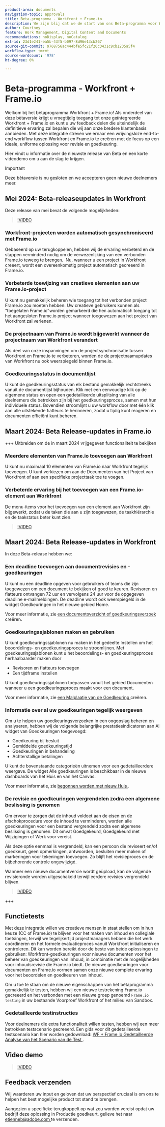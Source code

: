 ```yaml
---
product-area: documents
navigation-topic: approvals
title: Beta-programma - Workfront + Frame.io
description: We zijn blij dat we de start van ons Beta-programma voor Workfront + Frame.io aankondigen. Hier vindt u informatie over de nieuwste release van Beta en een korte videodemo om u aan de slag te krijgen.
author: Courtney
feature: Work Management, Digital Content and Documents
recommendations: noDisplay, noCatalog
exl-id: 23d1e241-ea5b-43f5-b097-8d96e13cb267
source-git-commit: 9768756ac444bfe5fc21f20c3431c9cb1235a5f4
workflow-type: tm+mt
source-wordcount: '978'
ht-degree: 0%

---
```


# Beta-programma - Workfront + Frame.io

Welkom bij het bètaprogramma Workfront + Frame.io! Als onderdeel van deze bètaversie krijgt u vroegtijdig toegang tot onze geïntegreerde Workfront + Frame.io en kunt u uw feedback delen die uiteindelijk de definitieve ervaring zal bepalen die wij aan onze bredere klantenbasis aanbieden. Met deze integratie streven we ernaar een wrijvingsloze end-to-end workflow tussen Workfront en Frame.io te creëren met de focus op een ideale, uniforme oplossing voor revisie en goedkeuring.

Hier vindt u informatie over de nieuwste release van Beta en een korte videodemo om u aan de slag te krijgen.

>[!IMPORTANT]
>
>Deze bètaversie is nu gesloten en we accepteren geen nieuwe deelnemers meer.


## Mei 2024: Beta-releaseupdates in Workfront

Deze release van mei bevat de volgende mogelijkheden:  

>[!VIDEO](https://video.tv.adobe.com/v/3429129/)

### Workfront-projecten worden automatisch gesynchroniseerd met Frame.io

Gebaseerd op uw terugkoppelen, hebben wij de ervaring verbeterd en de stappen verminderd nodig om de verwezenlijking van een verbonden Frame.io teweeg te brengen.  Nu, wanneer u een project in Workfront creeert, wordt een overeenkomstig project automatisch gecreeerd in Frame.io. 

### Verbeterde toewijzing van creatieve elementen aan uw Frame.io-project

U kunt nu gemakkelijk beheren wie toegang tot het verbonden project Frame.io zou moeten hebben. Uw creatieve gebruikers kunnen als &quot;toegelaten Frame.io&quot;worden gemarkeerd die hen automatisch toegang tot het aangesloten Frame.io project wanneer toegewezen aan het project van Workfront zal verlenen.   

### De projectnaam van Frame.io wordt bijgewerkt wanneer de projectnaam van Workfront verandert

Als deel van onze inspanningen om de projectsynchronisatie tussen Workfront en Frame.io te verbeteren, worden de de projectnaamupdates van Workfront nu ook weerspiegeld binnen Frame.io. 

### Goedkeuringsstatus in documentlijst

U kunt de goedkeuringsstatus van elk bestand gemakkelijk rechtstreeks vanuit de documentlijst bijhouden. Klik met een eenvoudige klik op de algemene status en open een gedetailleerde uitsplitsing van alle deelnemers die betrokken zijn bij het goedkeuringsproces, samen met hun individuele status. Bovendien stroomlijnt u uw workflow door met één klik aan alle uitstekende fiatteurs te herinneren, zodat u tijdig kunt reageren en documenten efficiënt kunt beheren. 


## Maart 2024: Beta Release-updates in Frame.io

+++ Uitbreiden om de in maart 2024 vrijgegeven functionaliteit te bekijken

### Meerdere elementen van Frame.io toevoegen aan Workfront

U kunt nu maximaal 10 elementen van Frame.io naar Workfront tegelijk toevoegen. U kunt verkiezen om aan de Documenten van het Project van Workfront of aan een specifieke projecttaak toe te voegen.

### Verbeterde ervaring bij het toevoegen van een Frame.io-element aan Workfront

De menu-items voor het toevoegen van een element aan Workfront zijn bijgewerkt, zodat u de taken die aan u zijn toegewezen, de taakhiërarchie en de taakstatus beter kunt zien.

>[!VIDEO](https://video.tv.adobe.com/v/3428213/)

## Maart 2024: Beta Release-updates in Workfront

In deze Beta-release hebben we:

### Een deadline toevoegen aan documentrevisies en -goedkeuringen

U kunt nu een deadline opgeven voor gebruikers of teams die zijn toegewezen om een document te bekijken of goed te keuren. Revisoren en fiatteurs ontvangen 72 uur en vervolgens 24 uur voor de opgegeven deadline e-mailmeldingen. De deadline wordt ook weerspiegeld in de widget Goedkeuringen in het nieuwe gebied Home.

Voor meer informatie, zie [ een documentoverzicht of goedkeuringsverzoek ](/help/quicksilver/review-and-approve-work/document-reviews-and-approvals/manage-document-approvals/create-a-document-approval.md) creëren.

### Goedkeuringssjablonen maken en gebruiken

U kunt goedkeuringssjablonen nu maken in het gedeelte Instellen om het beoordelings- en goedkeuringsproces te stroomlijnen. Met goedkeuringssjablonen kunt u het beoordelings- en goedkeuringsproces herhaalbaarder maken door

* Revisoren en fiatteurs toevoegen
* Een tijdframe instellen

U kunt goedkeuringssjablonen toepassen vanuit het gebied Documenten wanneer u een goedkeuringsproces maakt voor een document.

Voor meer informatie, zie [ een Malplaatje van de Goedkeuring ](/help/quicksilver/review-and-approve-work/document-reviews-and-approvals/manage-document-approvals/create-approval-template.md) creëren.

### Informatie over al uw goedkeuringen tegelijk weergeven

Om u te helpen uw goedkeuringsverzoeken in een oogopslag beheren en analyseren, hebben wij de volgende belangrijke prestatiesindicatoren aan Al widget van Goedkeuringen toegevoegd:

* Goedkeuring bij besluit
* Gemiddelde goedkeuringstijd
* Goedkeuringen in behandeling
* Achterstallige betalingen

U kunt de bovenstaande categorieën uitnemen voor een gedetailleerdere weergave. De widget Alle goedkeuringen is beschikbaar in de nieuwe dashboards van het Huis en van het Canvas.

Voor meer informatie, zie [ begonnen worden met nieuw Huis ](/help/quicksilver/workfront-basics/using-home/new-home/get-started-with-new-home.md).

### De revisie en goedkeuringen vergrendelen zodra een algemene beslissing is genomen

Om ervoor te zorgen dat de inhoud voldoet aan de eisen en de afschokprocedure voor de inhoud te verminderen, worden alle goedkeuringen voor een bestand vergrendeld zodra een algemene beslissing is genomen. Dit omvat Goedgekeurd, Goedgekeurd met Wijzigingen of Werk voor vereist.

Als deze optie eenmaal is vergrendeld, kan een persoon die reviseert en/of goedkeurt, geen opmerkingen, antwoorden, besluiten meer maken of markeringen voor tekeningen toevoegen. Zo blijft het revisieproces en de bijbehorende controle ongewijzigd.

Wanneer een nieuwe documentversie wordt geüpload, kan de volgende revisieronde worden uitgeschakeld terwijl eerdere revisies vergrendeld blijven.

>[!VIDEO](https://video.tv.adobe.com/v/3428179/)

+++

## Functietests

Met deze integratie willen we creatieve mensen in staat stellen om in hun keuze (CC of Frame.io) te blijven voor het maken van inhoud en collegiale toetsingen, terwijl we tegelijkertijd projectmanagers hebben die het werk coördineren en het formele evaluatieproces vanuit Workfront initialiseren en controleren. Dit kan worden bereikt door de beste van beide oplossingen te gebruiken: Workfront-goedkeuringen voor nieuwe documenten voor het beheer van goedkeuringen van inhoud, in combinatie met de mogelijkheden voor inhoudsrevisie die Frame.io biedt. De nieuwe goedkeuringen voor documenten en Frame.io vormen samen onze nieuwe complete ervaring voor het beoordelen en goedkeuren van inhoud. 

Om u toe te staan om de nieuwe eigenschappen van het bètaprogramma gemakkelijk te testen, hebben wij een nieuwe testrekening Frame.io gecreeerd en het verbonden met een nieuwe groep genoemd `Frame.io testing` in uw bestaande Voorproef Workfront of het milieu van Sandbox.

### Gedetailleerde testinstructies

Voor deelnemers die extra functionaliteit willen testen, hebben wij een meer betrokken testscenario gecreeerd. Een gids voor dit gedetailleerde testscenario kan hier worden gedownload: [ WF + Frame.io Gedetailleerde Analyse van het Scenario van de Test ](/help/quicksilver/review-and-approve-work/Documents/assets/WF-Frame-Detailed-Walk-Through-May-Release.pdf).


## Video demo

>[!VIDEO](https://video.tv.adobe.com/v/3429092/)

## Feedback verzenden

Wij waarderen uw input en geloven dat uw perspectief cruciaal is om ons te helpen het best mogelijke product tot stand te brengen.

Aangezien u specifieke terugkoppelt op wat zou worden vereist opdat uw bedrijf deze oplossing in Productie goedkeurt, gelieve het naar [ etienneb@adobe.com ](mailto:etienneb@adobe.com) te verzenden.
